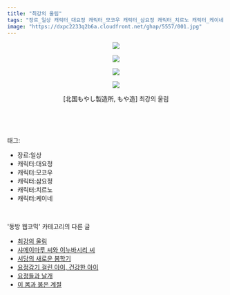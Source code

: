 ```yaml
---
title: "최강의 울림"
tags: "장르_일상 캐릭터_대요정 캐릭터_모코우 캐릭터_삼요정 캐릭터_치르노 캐릭터_케이네 北国もやし製造所 もや造 동방_웹코믹"
image: "https://dxpc2233q2b6a.cloudfront.net/ghap/5557/001.jpg"
---
```

<div class="article">
<p style="text-align: center; clear: none; float: none;"><img src="{{ site.imgserver3 }}/ghap/5557/001.jpg"/></p>
<p style="text-align: center; clear: none; float: none;"><img src="{{ site.imgserver3 }}/ghap/5557/002.jpg"/></p>
<p style="text-align: center; clear: none; float: none;"><img src="{{ site.imgserver3 }}/ghap/5557/003.jpg"/></p>
<p style="text-align: center; clear: none; float: none;"><img src="{{ site.imgserver3 }}/ghap/5557/004.jpg"/></p>
<p style="text-align: center; clear: none; float: none;">[北国もやし製造所, もや造] 최강의 울림</p>
<p><br/></p>
</div><br/>
<div class="tagTrail">
<p>태그: </p>
<ul>
<li>장르:일상</li>
<li>캐릭터:대요정</li>
<li>캐릭터:모코우</li>
<li>캐릭터:삼요정</li>
<li>캐릭터:치르노</li>
<li>캐릭터:케이네</li>
</ul>
</div><br/>
<div class="another">
<p>'동방 웹코믹' 카테고리의 다른 글</p>
<ul>
<li><a href="/ghap_5557">최강의 울림</a></li>
<li><a href="/ghap_5556">샤메이마루 씨와 이누바시리 씨</a></li>
<li><a href="/ghap_5555">서당의 새로운 봄학기</a></li>
<li><a href="/ghap_5554">요정감기 걸린 아이, 건강한 아이</a></li>
<li><a href="/ghap_5553">요정들과 날개</a></li>
<li><a href="/ghap_5552">이 몸과 붉은 계절</a></li>
</ul>
</div><br/>
